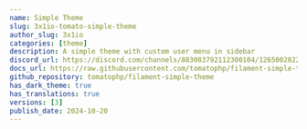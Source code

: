 ```yaml
---
name: Simple Theme
slug: 3x1io-tomato-simple-theme
author_slug: 3x1io
categories: [theme]
description: A simple theme with custom user menu in sidebar
discord_url: https://discord.com/channels/883083792112300104/1265002822605344871
docs_url: https://raw.githubusercontent.com/tomatophp/filament-simple-theme/master/README.md
github_repository: tomatophp/filament-simple-theme
has_dark_theme: true
has_translations: true
versions: [3]
publish_date: 2024-10-20
---
```

